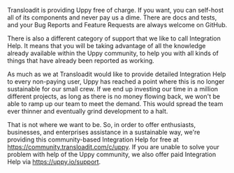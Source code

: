 <!-- WARNING! This file was injected. Please edit in ".github/ISSUE_TEMPLATE/integration_help.md" instead and run "inject.js" -->

Transloadit is providing Uppy free of charge. If you want, you can self-host all of its components and never pay us a dime. There are docs and tests, and your Bug Reports and Feature Requests are always welcome on GitHub. 

There is also a different category of support that we like to call Integration Help. It means that you will be taking advantage of all the knowledge already available within the Uppy community, to help you with all kinds of things that have already been reported as working.

As much as we at Transloadit would like to provide detailed Integration Help to every non-paying user, Uppy has reached a point where this is no longer sustainable for our small crew. If we end up investing our time in a million different projects, as long as there is no money flowing back, we won't be able to ramp up our team to meet the demand. This would spread the team ever thinner and eventually grind development to a halt.

That is not where we want to be. So, in order to offer enthusiasts, businesses, and enterprises assistance in a sustainable way, we're providing this community-based Integration Help for free at <https://community.transloadit.com/c/uppy>. If you are unable to solve your problem with help of the Uppy community, we also offer paid Integration Help via <https://uppy.io/support>.
